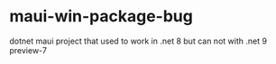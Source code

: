 # maui-win-package-bug
dotnet maui project that used to work in .net 8 but can not with .net 9 preview-7
